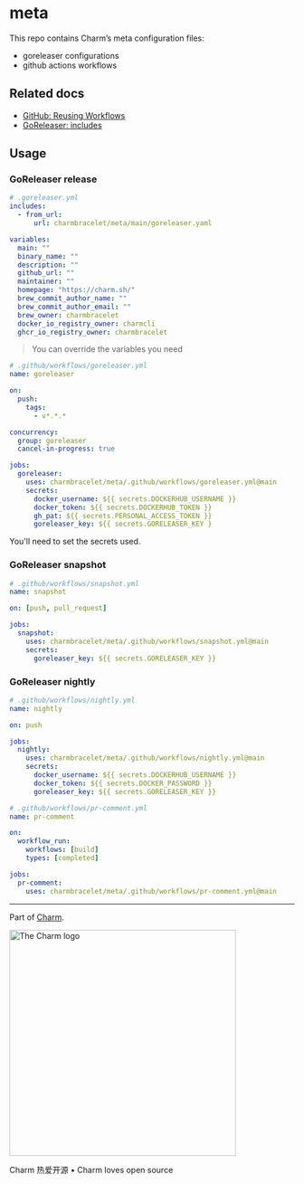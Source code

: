 # meta

This repo contains Charm’s meta configuration files:

- goreleaser configurations
- github actions workflows

## Related docs

- [GitHub: Reusing Workflows](https://docs.github.com/en/actions/learn-github-actions/reusing-workflows)
- [GoReleaser: includes](https://goreleaser.com/customization/includes/)

## Usage

### GoReleaser release

```yaml
# .goreleaser.yml
includes:
  - from_url:
      url: charmbracelet/meta/main/goreleaser.yaml

variables:
  main: ""
  binary_name: ""
  description: ""
  github_url: ""
  maintainer: ""
  homepage: "https://charm.sh/"
  brew_commit_author_name: ""
  brew_commit_author_email: ""
  brew_owner: charmbracelet
  docker_io_registry_owner: charmcli
  ghcr_io_registry_owner: charmbracelet
```

> You can override the variables you need

```yaml
# .github/workflows/goreleaser.yml
name: goreleaser

on:
  push:
    tags:
      - v*.*.*

concurrency:
  group: goreleaser
  cancel-in-progress: true

jobs:
  goreleaser:
    uses: charmbracelet/meta/.github/workflows/goreleaser.yml@main
    secrets:
      docker_username: ${{ secrets.DOCKERHUB_USERNAME }}
      docker_token: ${{ secrets.DOCKERHUB_TOKEN }}
      gh_pat: ${{ secrets.PERSONAL_ACCESS_TOKEN }}
      goreleaser_key: ${{ secrets.GORELEASER_KEY }
```

You'll need to set the secrets used.

### GoReleaser snapshot

```yaml
# .github/workflows/snapshot.yml
name: snapshot

on: [push, pull_request]

jobs:
  snapshot:
    uses: charmbracelet/meta/.github/workflows/snapshot.yml@main
    secrets:
      goreleaser_key: ${{ secrets.GORELEASER_KEY }}
```

### GoReleaser nightly

```yaml
# .github/workflows/nightly.yml
name: nightly

on: push

jobs:
  nightly:
    uses: charmbracelet/meta/.github/workflows/nightly.yml@main
    secrets:
      docker_username: ${{ secrets.DOCKERHUB_USERNAME }}
      docker_token: ${{ secrets.DOCKER_PASSWORD }}
      goreleaser_key: ${{ secrets.GORELEASER_KEY }}
```

```yaml
# .github/workflows/pr-comment.yml
name: pr-comment

on:
  workflow_run:
    workflows: [build]
    types: [completed]

jobs:
  pr-comment:
    uses: charmbracelet/meta/.github/workflows/pr-comment.yml@main
```

---

Part of [Charm](https://charm.sh).

<a href="https://charm.sh/"><img alt="The Charm logo" src="https://stuff.charm.sh/charm-badge.jpg" width="400"></a>

Charm 热爱开源 • Charm loves open source
